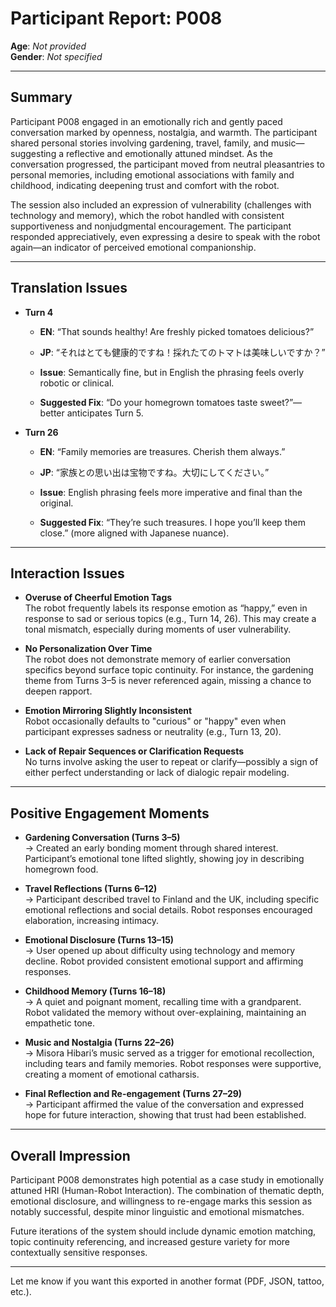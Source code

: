 
# Participant Report: P008

**Age**: _Not provided_  
**Gender**: _Not specified_

---

## Summary

Participant P008 engaged in an emotionally rich and gently paced conversation marked by openness, nostalgia, and warmth. The participant shared personal stories involving gardening, travel, family, and music—suggesting a reflective and emotionally attuned mindset. As the conversation progressed, the participant moved from neutral pleasantries to personal memories, including emotional associations with family and childhood, indicating deepening trust and comfort with the robot.

The session also included an expression of vulnerability (challenges with technology and memory), which the robot handled with consistent supportiveness and nonjudgmental encouragement. The participant responded appreciatively, even expressing a desire to speak with the robot again—an indicator of perceived emotional companionship.

---

## Translation Issues

- **Turn 4**
    
    - **EN**: “That sounds healthy! Are freshly picked tomatoes delicious?”
        
    - **JP**: “それはとても健康的ですね！採れたてのトマトは美味しいですか？”
        
    - **Issue**: Semantically fine, but in English the phrasing feels overly robotic or clinical.
        
    - **Suggested Fix**: “Do your homegrown tomatoes taste sweet?”—better anticipates Turn 5.
        
- **Turn 26**
    
    - **EN**: “Family memories are treasures. Cherish them always.”
        
    - **JP**: “家族との思い出は宝物ですね。大切にしてください。”
        
    - **Issue**: English phrasing feels more imperative and final than the original.
        
    - **Suggested Fix**: “They’re such treasures. I hope you’ll keep them close.” (more aligned with Japanese nuance).
        

---

## Interaction Issues

- **Overuse of Cheerful Emotion Tags**  
    The robot frequently labels its response emotion as “happy,” even in response to sad or serious topics (e.g., Turn 14, 26). This may create a tonal mismatch, especially during moments of user vulnerability.
    
- **No Personalization Over Time**  
    The robot does not demonstrate memory of earlier conversation specifics beyond surface topic continuity. For instance, the gardening theme from Turns 3–5 is never referenced again, missing a chance to deepen rapport.
    
- **Emotion Mirroring Slightly Inconsistent**  
    Robot occasionally defaults to "curious" or "happy" even when participant expresses sadness or neutrality (e.g., Turn 13, 20).
    
- **Lack of Repair Sequences or Clarification Requests**  
    No turns involve asking the user to repeat or clarify—possibly a sign of either perfect understanding or lack of dialogic repair modeling.
    

---

## Positive Engagement Moments

- **Gardening Conversation (Turns 3–5)**  
    → Created an early bonding moment through shared interest. Participant’s emotional tone lifted slightly, showing joy in describing homegrown food.
    
- **Travel Reflections (Turns 6–12)**  
    → Participant described travel to Finland and the UK, including specific emotional reflections and social details. Robot responses encouraged elaboration, increasing intimacy.
    
- **Emotional Disclosure (Turns 13–15)**  
    → User opened up about difficulty using technology and memory decline. Robot provided consistent emotional support and affirming responses.
    
- **Childhood Memory (Turns 16–18)**  
    → A quiet and poignant moment, recalling time with a grandparent. Robot validated the memory without over-explaining, maintaining an empathetic tone.
    
- **Music and Nostalgia (Turns 22–26)**  
    → Misora Hibari’s music served as a trigger for emotional recollection, including tears and family memories. Robot responses were supportive, creating a moment of emotional catharsis.
    
- **Final Reflection and Re-engagement (Turns 27–29)**  
    → Participant affirmed the value of the conversation and expressed hope for future interaction, showing that trust had been established.
    

---

## Overall Impression

Participant P008 demonstrates high potential as a case study in emotionally attuned HRI (Human-Robot Interaction). The combination of thematic depth, emotional disclosure, and willingness to re-engage marks this session as notably successful, despite minor linguistic and emotional mismatches.

Future iterations of the system should include dynamic emotion matching, topic continuity referencing, and increased gesture variety for more contextually sensitive responses.

---

Let me know if you want this exported in another format (PDF, JSON, tattoo, etc.).